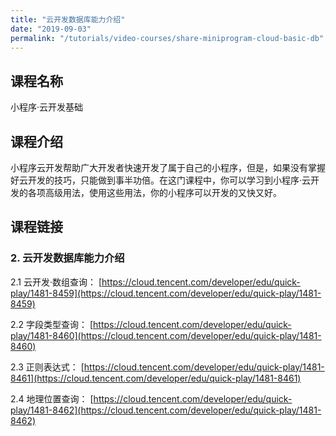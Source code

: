 ```yaml
---
title: "云开发数据库能力介绍"
date: "2019-09-03"
permalink: "/tutorials/video-courses/share-miniprogram-cloud-basic-db"
---
```


## 课程名称

小程序·云开发基础

## 课程介绍

小程序云开发帮助广大开发者快速开发了属于自己的小程序，但是，如果没有掌握好云开发的技巧，只能做到事半功倍。在这门课程中，你可以学习到小程序·云开发的各项高级用法，使用这些用法，你的小程序可以开发的又快又好。

## 课程链接

### 2. 云开发数据库能力介绍

2.1 云开发·数组查询：
[https://cloud.tencent.com/developer/edu/quick-play/1481-8459](https://cloud.tencent.com/developer/edu/quick-play/1481-8459)

2.2 字段类型查询：
[https://cloud.tencent.com/developer/edu/quick-play/1481-8460](https://cloud.tencent.com/developer/edu/quick-play/1481-8460)

2.3 正则表达式：
[https://cloud.tencent.com/developer/edu/quick-play/1481-8461](https://cloud.tencent.com/developer/edu/quick-play/1481-8461)

2.4 地理位置查询：
[https://cloud.tencent.com/developer/edu/quick-play/1481-8462](https://cloud.tencent.com/developer/edu/quick-play/1481-8462)
